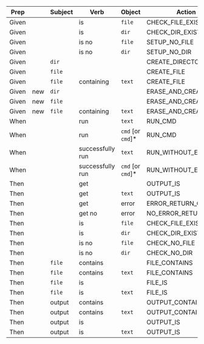 | Prep  |     |Subject |       Verb       |      Object       |        Action        |  
|-------|-----|--------|------------------|-------------------|----------------------|  
| Given |     |        | is               | `file`            | CHECK_FILE_EXISTENCE |  
| Given |     |        | is               | `dir`             | CHECK_DIR_EXISTENCE  |  
| Given |     |        | is no            | `file`            | SETUP_NO_FILE        |  
| Given |     |        | is no            | `dir`             | SETUP_NO_DIR         |  
| Given |     | `dir`  |                  |                   | CREATE_DIRECTORY     |  
| Given |     | `file` |                  |                   | CREATE_FILE          |  
| Given |     | `file` | containing       | `text`            | CREATE_FILE          |  
| Given | new | `dir`  |                  |                   | ERASE_AND_CREATE     |  
| Given | new | `file` |                  |                   | ERASE_AND_CREATE     |  
| Given | new | `file` | containing       | `text`            | ERASE_AND_CREATE     |  
| When  |     |        | run              | `text`            | RUN_CMD              |  
| When  |     |        | run              | `cmd` [or `cmd`]* | RUN_CMD              |  
| When  |     |        | successfully run | `text`            | RUN_WITHOUT_ERROR    |  
| When  |     |        | successfully run | `cmd` [or `cmd`]* | RUN_WITHOUT_ERROR    |  
| Then  |     |        | get              |                   | OUTPUT_IS            |  
| Then  |     |        | get              | `text`            | OUTPUT_IS            |  
| Then  |     |        | get              | error             | ERROR_RETURN_CODE    |  
| Then  |     |        | get no           | error             | NO_ERROR_RETURN_CODE |  
| Then  |     |        | is               | `file`            | CHECK_FILE_EXISTENCE |  
| Then  |     |        | is               | `dir`             | CHECK_DIR_EXISTENCE  |  
| Then  |     |        | is no            | `file`            | CHECK_NO_FILE        |  
| Then  |     |        | is no            | `dir`             | CHECK_NO_DIR         |  
| Then  |     | `file` | contains         |                   | FILE_CONTAINS        |  
| Then  |     | `file` | contains         | `text`            | FILE_CONTAINS        |  
| Then  |     | `file` | is               |                   | FILE_IS              |  
| Then  |     | `file` | is               | `text`            | FILE_IS              |  
| Then  |     | output | contains         |                   | OUTPUT_CONTAINS      |  
| Then  |     | output | contains         | `text`            | OUTPUT_CONTAINS      |  
| Then  |     | output | is               |                   | OUTPUT_IS            |  
| Then  |     | output | is               | `text`            | OUTPUT_IS            |  
